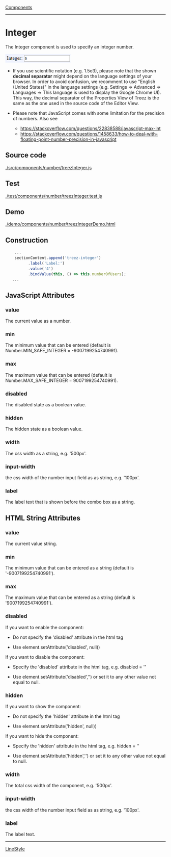 [Components](../components.md)

----

# Integer
		
The Integer component is used to specify an integer number.  
	
![](../../images/treez_integer.png)

* If you use scientific notation (e.g. 1.5e3), please note that the shown **decimal separator** might depend on 
the language settings of your browser. In order to avoid confusion, we recomment to use "English (United States)" 
in the language settings 
(e.g. Settings => Advanced => Languages => This language is used to display the Google Chrome UI). 
This way, the decimal separator of the Properties View of Treez is the same as the one used in the source
code of the Editor View.

* Please note that JavaScript comes with some limitation for the precision of numbers. Also see 
  * https://stackoverflow.com/questions/22838588/javascript-max-int
  * https://stackoverflow.com/questions/1458633/how-to-deal-with-floating-point-number-precision-in-javascript
		
## Source code

[./src/components/number/treezInteger.js](../../../src/components/number/treezInteger.js)

## Test

[./test/components/number/treezInteger.test.js](../../../test/components/number/treezInteger.test.js)

## Demo

[./demo/components/number/treezIntegerDemo.html](../../../demo/components/number/treezIntegerDemo.html)

## Construction

```javascript
    ...
    sectionContent.append('treez-integer')
		  .label('Label:')		
		  .value('4')		
		  .bindValue(this, () => this.numberOfUsers);	
   ...
```

## JavaScript Attributes

### value

The current value as a number. 

### min

The minimum value that can be entered (default is Number.MIN_SAFE_INTEGER = -9007199254740991).

### max

The maximum value that can be entered (default is Number.MAX_SAFE_INTEGER = 9007199254740991).

### disabled

The disabled state as a boolean value. 

### hidden

The hidden state as a boolean value.

### width

The css width as a string, e.g. '500px'.

### input-width

the css width of the number input field as as string, e.g. '100px'.

### label

The label text that is shown before the combo box as a string. 


## HTML String Attributes

### value

The current value string.

### min

The minimum value that can be entered as a string (default is '-9007199254740991').

### max

The maximum value that can be entered as a string (default is '9007199254740991').

### disabled

If you want to enable the component:

* Do not specify the 'disabled' attribute in the html tag

* Use element.setAttribute('disabled', null)) 

If you want to disable the component:

* Specify the 'disabled' attribute in the html tag, e.g. disabled = ''

* Use element.setAttribute('disabled','') or set it to any other value not equal to null. 

### hidden

If you want to show the component:

* Do not specify the 'hidden' attribute in the html tag

* Use element.setAttribute('hidden', null)) 

If you want to hide the component:

* Specify the 'hidden' attribute in the html tag, e.g. hidden = ''

* Use element.setAttribute('hidden','') or set it to any other value not equal to null. 

### width

The total css width of the component, e.g. '500px'.

### input-width

the css width of the number input field as as string, e.g. '100px'.

### label

The label text.


----

[LineStyle](../lineStyle/lineStyle.md)
